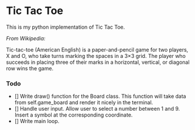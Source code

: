 # Tic Tac Toe

This is my python implementation of Tic Tac Toe.

*From Wikipedia:*

Tic-tac-toe (American English) is a paper-and-pencil game for two players, X and O, who take turns marking the spaces in a 3×3 grid. The player who succeeds in placing three of their marks in a horizontal, vertical, or diagonal row wins the game. 


### Todo

- [] Write draw() function for the Board class. This function will take data from self.game_board and render it nicely in the terminal.
- [] Handle user input. Allow user to select a number between 1 and 9. Insert a symbol at the corresponding coordinate.
- [] Write main loop.

